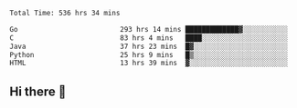 <!--START_SECTION:waka-->

```txt
Total Time: 536 hrs 34 mins

Go                         293 hrs 14 mins █████████████▓░░░░░░░░░░░   54.57 %
C                          83 hrs 4 mins   ████░░░░░░░░░░░░░░░░░░░░░   15.46 %
Java                       37 hrs 23 mins  █▓░░░░░░░░░░░░░░░░░░░░░░░   06.96 %
Python                     25 hrs 9 mins   █▒░░░░░░░░░░░░░░░░░░░░░░░   04.68 %
HTML                       13 hrs 39 mins  ▓░░░░░░░░░░░░░░░░░░░░░░░░   02.54 %
```

<!--END_SECTION:waka-->

## Hi there 👋

<!--
**prorok210/prorok210** is a ✨ _special_ ✨ repository because its `README.md` (this file) appears on your GitHub profile.

Here are some ideas to get you started:

- 🔭 I’m currently working on ...
- 🌱 I’m currently learning ...
- 👯 I’m looking to collaborate on ...
- 🤔 I’m looking for help with ...
- 💬 Ask me about ...
- 📫 How to reach me: ...
- 😄 Pronouns: ...
- ⚡ Fun fact: ...
-->
